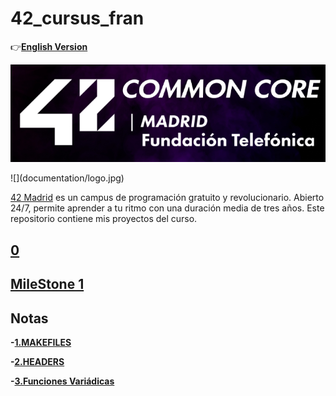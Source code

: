 # 42_cursus_fran
:point_right:**[English Version](README_en.md)**


<div>
<p style = 'text-align:center;'>
<img src=documentation/logo.jpg">
</p>
</div>
![](documentation/logo.jpg)

[42 Madrid](https://www.42madrid.com/) es un campus de programación gratuito y revolucionario. Abierto 24/7, permite aprender a tu ritmo con una duración media de tres años. Este repositorio contiene mis proyectos del curso.

## [0](0)
## [MileStone 1](milestone_1)

## Notas

**-[1.MAKEFILES](documentation/makefile.md)**

**-[2.HEADERS](documentation/header.md)**

**-[3.Funciones Variádicas](documentation/funciones_variadicas.md)**
